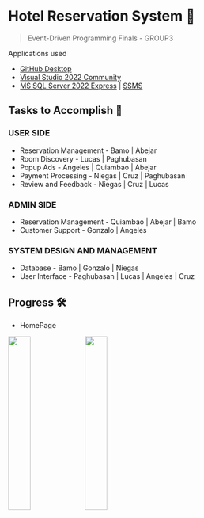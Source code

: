# Hotel Reservation System 🏨
> Event-Driven Programming Finals  - GROUP3

Applications used
- [GitHub Desktop](https://central.github.com/deployments/desktop/desktop/latest/win32)
- [Visual Studio 2022 Community](https://c2rsetup.officeapps.live.com/c2r/downloadVS.aspx?sku=community&channel=Release&version=VS2022&source=VSLandingPage&cid=2030:6e27e4e4403e4601b1a2dc69d331890d)
- [MS SQL Server 2022 Express](https://download.microsoft.com/download/5/1/4/5145fe04-4d30-4b85-b0d1-39533663a2f1/SQL2022-SSEI-Expr.exe) | [SSMS](https://aka.ms/ssmsfullsetup)

## Tasks to Accomplish 📝
### USER SIDE
- Reservation Management - Bamo | Abejar
- Room Discovery - Lucas | Paghubasan
- Popup Ads - Angeles | Quiambao | Abejar
- Payment Processing - Niegas | Cruz | Paghubasan
- Review and Feedback - Niegas | Cruz | Lucas

### ADMIN SIDE
- Reservation Management - Quiambao | Abejar | Bamo
- Customer Support - Gonzalo | Angeles

### SYSTEM DESIGN AND MANAGEMENT
- Database - Bamo | Gonzalo | Niegas
- User Interface - Paghubasan | Lucas | Angeles | Cruz

## Progress 🛠️
- HomePage

<img src="https://raw.githubusercontent.com/Niegas280430/Hotel-Reservation-GROUP3/main/Screenshots/HomePage.png" width="30%"></img>
<img src="https://raw.githubusercontent.com/Niegas280430/Hotel-Reservation-GROUP3/main/Screenshots/HomeROOMS.jpg" width="30%"></img>
